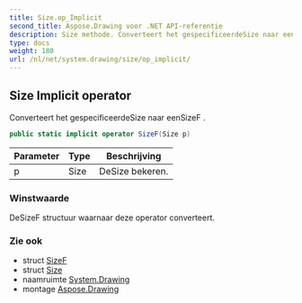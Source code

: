 ```yaml
---
title: Size.op_Implicit
second_title: Aspose.Drawing voor .NET API-referentie
description: Size methode. Converteert het gespecificeerdeSize naar eenSizeF .
type: docs
weight: 180
url: /nl/net/system.drawing/size/op_implicit/
---
```

## Size Implicit operator

Converteert het gespecificeerdeSize naar eenSizeF .

```csharp
public static implicit operator SizeF(Size p)
```

| Parameter | Type | Beschrijving |
| --- | --- | --- |
| p | Size | DeSize bekeren. |

### Winstwaarde

DeSizeF structuur waarnaar deze operator converteert.

### Zie ook

* struct [SizeF](../../sizef/)
* struct [Size](../)
* naamruimte [System.Drawing](../../size/)
* montage [Aspose.Drawing](../../../)


